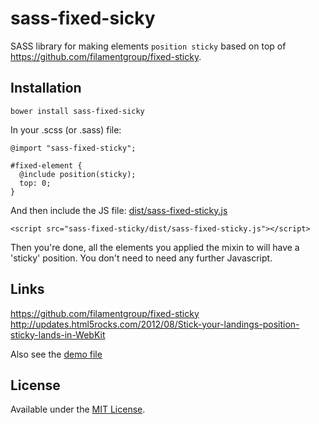 sass-fixed-sicky
================

SASS library for making elements `position sticky` based on top of https://github.com/filamentgroup/fixed-sticky.

## Installation
````
bower install sass-fixed-sicky
````

In your .scss (or .sass) file:
````
@import "sass-fixed-sticky";

#fixed-element {
  @include position(sticky);
  top: 0;
}

````

And then include the JS file: [dist/sass-fixed-sticky.js](./dist/sass-fixed-sticky.js)

````
<script src="sass-fixed-sticky/dist/sass-fixed-sticky.js"></script>
````

Then you're done, all the elements you applied the mixin to will have a 'sticky' position. You don't need to need any further Javascript.

## Links
https://github.com/filamentgroup/fixed-sticky
http://updates.html5rocks.com/2012/08/Stick-your-landings-position-sticky-lands-in-WebKit

Also see the [demo file](./test/demo.html)

## License
Available under the [MIT License](LICENSE.md).
